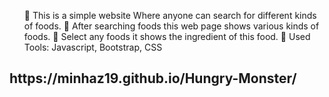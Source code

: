 <ul>
   This is a simple website Where anyone can search for different kinds of foods.
   After searching foods this web page shows various kinds of foods.
   Select any foods it shows the ingredient of this food.
   Used Tools: Javascript, Bootstrap, CSS
</ul>

<h2>https://minhaz19.github.io/Hungry-Monster/</h2>
